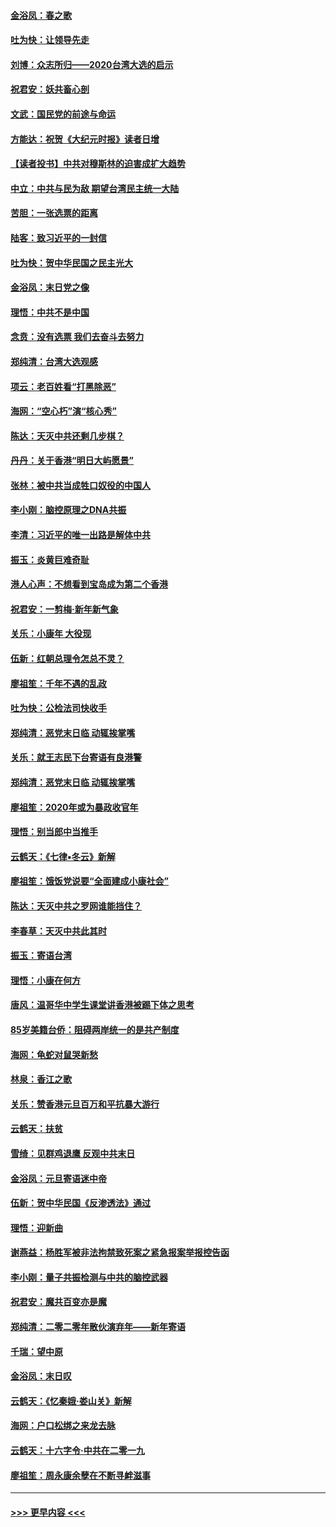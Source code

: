 #### [金浴凤：春之歌](../pages/nsc993/n11797687.md?t=01171002) 
#### [吐为快：让领导先走](../pages/nsc993/n11797512.md?t=01171002) 
#### [刘博：众志所归——2020台湾大选的启示](../pages/nsc993/n11796878.md?t=01171002) 
#### [祝君安：妖共畜心剖](../pages/nsc993/n11794273.md?t=01171002) 
#### [文武：国民党的前途与命运](../pages/nsc993/n11794198.md?t=01171002) 
#### [方能达：祝贺《大纪元时报》读者日增](../pages/nsc993/n11793807.md?t=01171002) 
#### [【读者投书】中共对穆斯林的迫害成扩大趋势](../pages/nsc993/n11791371.md?t=01171002) 
#### [中立：中共与民为敌 期望台湾民主统一大陆](../pages/nsc993/n11790392.md?t=01171002) 
#### [苦胆：一张选票的距离](../pages/nsc993/n11788914.md?t=01171002) 
#### [陆客：致习近平的一封信](../pages/nsc993/n11788867.md?t=01171002) 
#### [吐为快：贺中华民国之民主光大](../pages/nsc993/n11788618.md?t=01171002) 
#### [金浴凤：末日党之像](../pages/nsc993/n11787475.md?t=01171002) 
#### [理悟：中共不是中国](../pages/nsc993/n11787463.md?t=01171002) 
#### [念贲：没有选票  我们去奋斗去努力](../pages/nsc993/n11787398.md?t=01171002) 
#### [郑纯清：台湾大选观感](../pages/nsc993/n11786210.md?t=01171002) 
#### [项云：老百姓看“打黑除恶”](../pages/nsc993/n11785398.md?t=01171002) 
#### [海网：“空心朽”演“核心秀”](../pages/nsc993/n11783874.md?t=01171002) 
#### [陈达：天灭中共还剩几步棋？](../pages/nsc993/n11783719.md?t=01171002) 
#### [丹丹：关于香港“明日大屿愿景”](../pages/nsc993/n11783273.md?t=01171002) 
#### [张林：被中共当成牲口奴役的中国人](../pages/nsc993/n11782397.md?t=01171002) 
#### [李小刚：脑控原理之DNA共振](../pages/nsc993/n11780962.md?t=01171002) 
#### [李清：习近平的唯一出路是解体中共](../pages/nsc993/n11780866.md?t=01171002) 
#### [振玉：炎黄巨难奇耻](../pages/nsc993/n11779632.md?t=01171002) 
#### [港人心声：不想看到宝岛成为第二个香港](../pages/nsc993/n11778817.md?t=01171002) 
#### [祝君安：一剪梅‧新年新气象](../pages/nsc993/n11776340.md?t=01171002) 
#### [关乐：小康年 大役现](../pages/nsc993/n11774213.md?t=01171002) 
#### [伍新：红朝总理令怎总不灵？](../pages/nsc993/n11770813.md?t=01171002) 
#### [廖祖笙：千年不遇的乱政](../pages/nsc993/n11770373.md?t=01171002) 
#### [吐为快：公检法司快收手](../pages/nsc993/n11770359.md?t=01171002) 
#### [郑纯清：恶党末日临 动辄挨掌嘴](../pages/nsc993/n11769912.md?t=01171002) 
#### [关乐：就王志民下台寄语有良港警](../pages/nsc993/n11769903.md?t=01171002) 
#### [郑纯清：恶党末日临 动辄挨掌嘴](../pages/nsc993/n11769356.md?t=01171002) 
#### [廖祖笙：2020年或为暴政收官年](../pages/nsc993/n11768216.md?t=01171002) 
#### [理悟：别当郎中当推手](../pages/nsc993/n11768243.md?t=01171002) 
#### [云鹤天：《七律▪冬云》新解](../pages/nsc993/n11768204.md?t=01171002) 
#### [廖祖笙：饿饭党说要“全面建成小康社会”](../pages/nsc993/n11767482.md?t=01171002) 
#### [陈达：天灭中共之罗网谁能挡住？](../pages/nsc993/n11767465.md?t=01171002) 
#### [李春草：天灭中共此其时](../pages/nsc993/n11767452.md?t=01171002) 
#### [振玉：寄语台湾](../pages/nsc993/n11767432.md?t=01171002) 
#### [理悟：小康在何方](../pages/nsc993/n11767394.md?t=01171002) 
#### [唐风：温哥华中学生课堂讲香港被踢下体之思考](../pages/nsc993/n11766848.md?t=01171002) 
#### [85岁美籍台侨：阻碍两岸统一的是共产制度](../pages/nsc993/n11765043.md?t=01171002) 
#### [海网：龟蛇对鼠哭新愁](../pages/nsc993/n11764895.md?t=01171002) 
#### [林泉：香江之歌](../pages/nsc993/n11764415.md?t=01171002) 
#### [关乐：赞香港元旦百万和平抗暴大游行](../pages/nsc993/n11764382.md?t=01171002) 
#### [云鹤天：扶贫](../pages/nsc993/n11764245.md?t=01171002) 
#### [雪绮：见群鸡退鹰  反观中共末日](../pages/nsc993/n11762112.md?t=01171002) 
#### [金浴凤：元旦寄语迷中帝](../pages/nsc993/n11761788.md?t=01171002) 
#### [伍新：贺中华民国《反渗透法》通过](../pages/nsc993/n11761994.md?t=01171002) 
#### [理悟：迎新曲](../pages/nsc993/n11761152.md?t=01171002) 
#### [谢燕益：杨胜军被非法拘禁致死案之紧急报案举报控告函](../pages/nsc993/n11756134.md?t=01171002) 
#### [李小刚：量子共振检测与中共的脑控武器](../pages/nsc993/n11754518.md?t=01171002) 
#### [祝君安：魔共百变亦是魔](../pages/nsc993/n11754469.md?t=01171002) 
#### [郑纯清：二零二零年散伙演弃年——新年寄语](../pages/nsc993/n11754195.md?t=01171002) 
#### [千瑞：望中原](../pages/nsc993/n11754159.md?t=01171002) 
#### [金浴凤：末日叹](../pages/nsc993/n11752359.md?t=01171002) 
#### [云鹤天：《忆秦娥‧娄山关》新解](../pages/nsc993/n11752348.md?t=01171002) 
#### [海网：户口松绑之来龙去脉](../pages/nsc993/n11752328.md?t=01171002) 
#### [云鹤天：十六字令‧中共在二零一九](../pages/nsc993/n11752305.md?t=01171002) 
#### [廖祖笙：周永康余孽在不断寻衅滋事](../pages/nsc993/n11751013.md?t=01171002) 

----
#### [ >>> 更早内容 <<< ](../indexes/nsc993-earlier.md)
